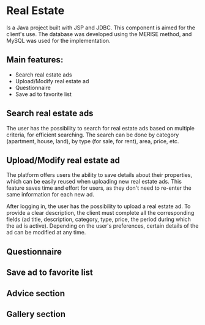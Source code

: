 # Real Estate

Is a Java project built with JSP and JDBC. This component is aimed for the client's use. The database was developed using the MERISE method, and MySQL was used for the implementation.

## Main features:
* Search real estate ads
* Upload/Modify real estate ad
* Questionnaire
* Save ad to favorite list

## Search real estate ads
The user has the possibility to search for real estate ads based on multiple criteria, for efficient searching. The search can be done by category (apartment, house, land), by type (for sale, for rent), area, price, etc.

## Upload/Modify real estate ad
The platform offers users the ability to save details about their properties, which can be easily reused when uploading new real estate ads. This feature saves time and effort for users, as they don't need to re-enter the same information for each new ad.

After logging in, the user has the possibility to upload a real estate ad. To provide a clear description, the client must complete all the corresponding fields (ad title, description, category, type, price, the period during which the ad is active). Depending on the user's preferences, certain details of the ad can be modified at any time.

## Questionnaire

## Save ad to favorite list

## Advice section

## Gallery section
